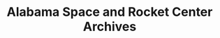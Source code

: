 ---
layout: repo
title: "Alabama Space and Rocket Center Archives"
id: 10354
permalink: repos/10354/
---